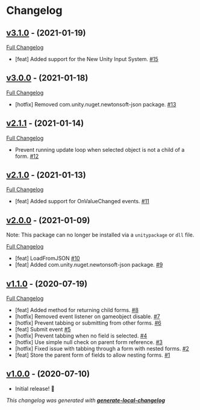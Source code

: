 # Changelog

## [v3.1.0](https://github.com/CandyCoded/Forms/tree/v3.1.0) - (2021-01-19)

[Full Changelog](https://github.com/CandyCoded/Forms/compare/v3.0.0...v3.1.0)

- [feat] Added support for the New Unity Input System. [#15](https://github.com/CandyCoded/Forms/pull/15)

## [v3.0.0](https://github.com/CandyCoded/Forms/tree/v3.0.0) - (2021-01-18)

[Full Changelog](https://github.com/CandyCoded/Forms/compare/v2.1.1...v3.0.0)

- [hotfix] Removed com.unity.nuget.newtonsoft-json package. [#13](https://github.com/CandyCoded/Forms/pull/13)

## [v2.1.1](https://github.com/CandyCoded/Forms/tree/v2.1.1) - (2021-01-14)

[Full Changelog](https://github.com/CandyCoded/Forms/compare/v2.1.0...v2.1.1)

- Prevent running update loop when selected object is not a child of a form. [#12](https://github.com/CandyCoded/Forms/pull/12)

## [v2.1.0](https://github.com/CandyCoded/Forms/tree/v2.1.0) - (2021-01-13)

[Full Changelog](https://github.com/CandyCoded/Forms/compare/v2.0.0...v2.1.0)

- [feat] Added support for OnValueChanged events. [#11](https://github.com/CandyCoded/Forms/pull/11)

## [v2.0.0](https://github.com/CandyCoded/Forms/tree/v2.0.0) - (2021-01-09)

Note: This package can no longer be installed via a `unitypackage` or `dll` file.

[Full Changelog](https://github.com/CandyCoded/Forms/compare/v1.1.0...v2.0.0)

- [feat] LoadFromJSON [#10](https://github.com/CandyCoded/Forms/pull/10)
- [feat] Added com.unity.nuget.newtonsoft-json package. [#9](https://github.com/CandyCoded/Forms/pull/9)

## [v1.1.0](https://github.com/CandyCoded/Forms/tree/v1.1.0) - (2020-07-19)

[Full Changelog](https://github.com/CandyCoded/Forms/compare/v1.0.0...v1.1.0)

- [feat] Added method for returning child forms. [#8](https://github.com/CandyCoded/Forms/pull/8)
- [hotfix] Removed event listener on gameobject disable. [#7](https://github.com/CandyCoded/Forms/pull/7)
- [hotfix] Prevent tabbing or submitting from other forms. [#6](https://github.com/CandyCoded/Forms/pull/6)
- [feat] Submit event [#5](https://github.com/CandyCoded/Forms/pull/5)
- [hotfix] Prevent tabbing when no field is selected. [#4](https://github.com/CandyCoded/Forms/pull/4)
- [hotfix] Use simple null check on parent form reference. [#3](https://github.com/CandyCoded/Forms/pull/3)
- [hotfix] Fixed issue with tabbing through a form with nested forms. [#2](https://github.com/CandyCoded/Forms/pull/2)
- [feat] Store the parent form of fields to allow nesting forms. [#1](https://github.com/CandyCoded/Forms/pull/1)

## [v1.0.0](https://github.com/CandyCoded/Forms/tree/v1.0.0) - (2020-07-10)

- Initial release! 🎉

_This changelog was generated with **[generate-local-changelog](https://github.com/neogeek/generate-local-changelog)**_
